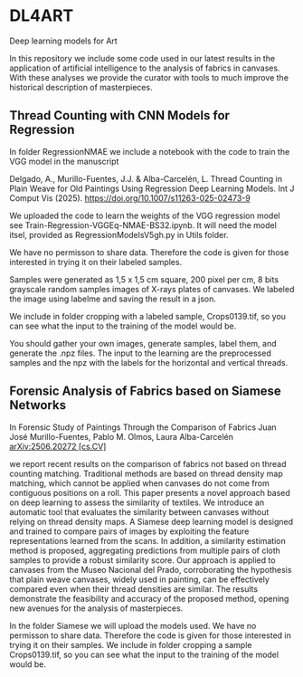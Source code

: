 # DL4ART
Deep learning models for Art

In this repository we include some code used in our latest results in the application of artificial intelligence to the analysis of fabrics in canvases. With these analyses we provide the curator with tools to much improve the historical description of masterpieces. 

## Thread Counting with CNN Models for Regression

In folder RegressionNMAE we include a notebook with the code to train the VGG model in the manuscript

Delgado, A., Murillo-Fuentes, J.J. & Alba-Carcelén, L. Thread Counting in Plain Weave for Old Paintings Using Regression Deep Learning Models. Int J Comput Vis (2025). https://doi.org/10.1007/s11263-025-02473-9 

We uploaded the code to learn the weights of the VGG regression model see Train-Regression-VGGEq-NMAE-BS32.ipynb. It will need the model itsel, provided as RegressionModelsV5gh.py in Utils folder.

We have no permisson to share data. Therefore the code is given for those interested in trying it on their labeled samples.

Samples were generated as 1,5 x 1,5 cm square, 200 pixel per cm, 8 bits grayscale random samples images of X-rays plates of canvases. We labeled the image using labelme and saving the result in a json. 

We include in folder cropping with a labeled sample, Crops0139.tif, so you can see what the input to the training of the model would be.

You should gather your own images, generate samples, label them, and generate the .npz files. The input to the learning are the preprocessed samples and the npz with the labels for the horizontal and vertical threads.

## Forensic Analysis of Fabrics based on Siamese Networks

In Forensic Study of Paintings Through the Comparison of Fabrics
Juan José Murillo-Fuentes, Pablo M. Olmos, Laura Alba-Carcelén
[arXiv:2506.20272 [cs.CV]](https://arxiv.org/abs/2506.20272)

we report recent results on the comparison of fabrics not based on thread counting matching. Traditional methods are based on thread density map matching, which cannot be applied when canvases do not come from contiguous positions on a roll. This paper presents a novel approach based on deep learning to assess the similarity of textiles. We introduce an automatic tool that evaluates the similarity between canvases without relying on thread density maps. A Siamese deep learning model is designed and trained to compare pairs of images by exploiting the feature representations learned from the scans. In addition, a similarity estimation method is proposed, aggregating predictions from multiple pairs of cloth samples to provide a robust similarity score. Our approach is applied to canvases from the Museo Nacional del Prado, corroborating the hypothesis that plain weave canvases, widely used in painting, can be effectively compared even when their thread densities are similar. The results demonstrate the feasibility and accuracy of the proposed method, opening new avenues for the analysis of masterpieces.

In the folder Siamese we will upload the models used. We have no permisson to share data. Therefore the code is given for those interested in trying it on their samples. We include in folder cropping a sample Crops0139.tif, so you can see what the input to the training of the model would be.


